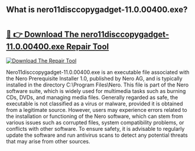 ## What is nero11disccopygadget-11.0.00400.exe? 

# <h2><a href="https://exedetect.com/download.php?nero11disccopygadget-11.0.00400.exe">🔗 👉 Download The nero11disccopygadget-11.0.00400.exe Repair Tool</a></h2>

[![Download The Repair Tool](https://exedetect.com/download-button.jpg)](https://exedetect.com/download.php?nero11disccopygadget-11.0.00400.exe)

Nero11disccopygadget-11.0.00400.exe is an executable file associated with the Nero Prerequisite Installer 1.0, published by Nero AG, and is typically installed in the directory C:\Program Files\Nero\. This file is part of the Nero software suite, which is widely used for multimedia tasks such as burning CDs, DVDs, and managing media files. Generally regarded as safe, the executable is not classified as a virus or malware, provided it is obtained from a legitimate source. However, users may experience errors related to the installation or functioning of the Nero software, which can stem from various issues such as corrupted files, system compatibility problems, or conflicts with other software. To ensure safety, it is advisable to regularly update the software and run antivirus scans to detect any potential threats that may arise from other sources.